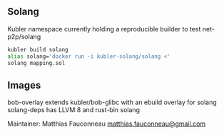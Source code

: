 ## Solang

Kubler namespace currently holding a reproducible builder to test net-p2p/solang

```sh
kubler build solang
alias solang='docker run -i kubler-solang/solang <'
solang mapping.sol
```

## Images
bob-overlay extends kubler/bob-glibc with an ebuild overlay for solang
solang-deps has LLVM:8 and rust-bin
solang

Maintainer: Matthias Fauconneau <matthias.fauconneau@gmail.com>

